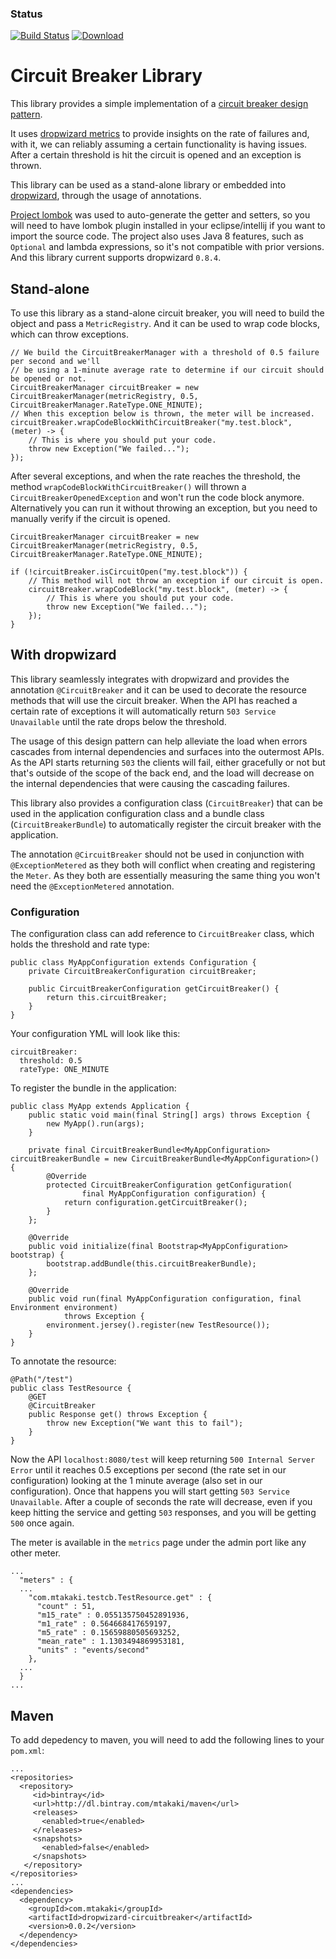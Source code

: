 ### Status
[![Build Status](https://travis-ci.org/mtakaki/dropwizard-circuitbreaker.svg?branch=master)](https://travis-ci.org/mtakaki/dropwizard-circuitbreaker)
[ ![Download](https://api.bintray.com/packages/mtakaki/maven/dropwizard-circuitbreaker/images/download.svg) ](https://bintray.com/mtakaki/maven/dropwizard-circuitbreaker/_latestVersion)

# Circuit Breaker Library

This library provides a simple implementation of a [circuit breaker design pattern](https://en.wikipedia.org/wiki/Circuit_breaker_design_pattern).

It uses [dropwizard metrics](http://metrics.dropwizard.io/) to provide insights on the rate of failures and, with it, we can reliably assuming a certain functionality is having issues. After a certain threshold is hit the circuit is opened and an exception is thrown.

This library can be used as a stand-alone library or embedded into [dropwizard](http://www.dropwizard.io/), through the usage of annotations.

[Project lombok](https://projectlombok.org/) was used to auto-generate the getter and setters, so you will need to have lombok plugin installed in your eclipse/intellij if you want to import the source code. The project also uses Java 8 features, such as `Optional` and lambda expressions, so it's not compatible with prior versions. And this library current supports dropwizard `0.8.4`.

## Stand-alone

To use this library as a stand-alone circuit breaker, you will need to build the object and pass a `MetricRegistry`. And it can be used to wrap code blocks, which can throw exceptions.

```
// We build the CircuitBreakerManager with a threshold of 0.5 failure per second and we'll
// be using a 1-minute average rate to determine if our circuit should be opened or not.
CircuitBreakerManager circuitBreaker = new CircuitBreakerManager(metricRegistry, 0.5, CircuitBreakerManager.RateType.ONE_MINUTE);
// When this exception below is thrown, the meter will be increased.
circuitBreaker.wrapCodeBlockWithCircuitBreaker("my.test.block", (meter) -> {
    // This is where you should put your code.
    throw new Exception("We failed...");
});
```

After several exceptions, and when the rate reaches the threshold, the method `wrapCodeBlockWithCircuitBreaker()` will thrown a `CircuitBreakerOpenedException` and won't run the code block anymore. Alternatively you can run it without throwing an exception, but you need to manually verify if the circuit is opened.

```
CircuitBreakerManager circuitBreaker = new CircuitBreakerManager(metricRegistry, 0.5, CircuitBreakerManager.RateType.ONE_MINUTE);

if (!circuitBreaker.isCircuitOpen("my.test.block")) {
    // This method will not throw an exception if our circuit is open.
    circuitBreaker.wrapCodeBlock("my.test.block", (meter) -> {
        // This is where you should put your code.
        throw new Exception("We failed...");
    });
}
```

## With dropwizard

This library seamlessly integrates with dropwizard and provides the annotation `@CircuitBreaker` and it can be used to decorate the resource methods that will use the circuit breaker. When the API has reached a certain rate of exceptions it will automatically return `503 Service Unavailable` until the rate drops below the threshold.

The usage of this design pattern can help alleviate the load when errors cascades from internal dependencies and surfaces into the outermost APIs. As the API starts returning `503` the clients will fail, either gracefully or not but that's outside of the scope of the back end, and the load will decrease on the internal dependencies that were causing the cascading failures.

This library also provides a configuration class (`CircuitBreaker`) that can be used in the application configuration class and a bundle class (`CircuitBreakerBundle`) to automatically register the circuit breaker with the application.

The annotation `@CircuitBreaker` should not be used in conjunction with `@ExceptionMetered` as they both will conflict when creating and registering the `Meter`. As they both are essentially measuring the same thing you won't need the `@ExceptionMetered` annotation.

### Configuration

The configuration class can add reference to `CircuitBreaker` class, which holds the threshold and rate type:

```
public class MyAppConfiguration extends Configuration {
    private CircuitBreakerConfiguration circuitBreaker;
    
    public CircuitBreakerConfiguration getCircuitBreaker() {
        return this.circuitBreaker;
    }
}
``` 

Your configuration YML will look like this:

```
circuitBreaker:
  threshold: 0.5
  rateType: ONE_MINUTE
```

To register the bundle in the application:

```
public class MyApp extends Application {
    public static void main(final String[] args) throws Exception {
        new MyApp().run(args);
    }

    private final CircuitBreakerBundle<MyAppConfiguration> circuitBreakerBundle = new CircuitBreakerBundle<MyAppConfiguration>() {
        @Override
        protected CircuitBreakerConfiguration getConfiguration(
                final MyAppConfiguration configuration) {
            return configuration.getCircuitBreaker();
        }
    };

    @Override
    public void initialize(final Bootstrap<MyAppConfiguration> bootstrap) {
        bootstrap.addBundle(this.circuitBreakerBundle);
    };
    
    @Override
    public void run(final MyAppConfiguration configuration, final Environment environment)
            throws Exception {
        environment.jersey().register(new TestResource());
    }
}
```

To annotate the resource:

```
@Path("/test")
public class TestResource {
    @GET
    @CircuitBreaker
    public Response get() throws Exception {
        throw new Exception("We want this to fail");
    }
}
```

Now the API `localhost:8080/test` will keep returning `500 Internal Server Error` until it reaches 0.5 exceptions per second (the rate set in our configuration) looking at the 1 minute average (also set in our configuration). Once that happens you will start getting `503 Service Unavailable`. After a couple of seconds the rate will decrease, even if you keep hitting the service and getting `503` responses, and you will be getting `500` once again.

The meter is available in the `metrics` page under the admin port like any other meter.

```
...
  "meters" : {
  ...
    "com.mtakaki.testcb.TestResource.get" : {
      "count" : 51,
      "m15_rate" : 0.055135750452891936,
      "m1_rate" : 0.564668417659197,
      "m5_rate" : 0.15659880505693252,
      "mean_rate" : 1.1303494869953181,
      "units" : "events/second"
    },
  ...
  }
...
```

## Maven

To add depedency to maven, you will need to add the following lines to your `pom.xml`:

```
...
<repositories>
  <repository>
     <id>bintray</id>
     <url>http://dl.bintray.com/mtakaki/maven</url>
     <releases>
       <enabled>true</enabled>
     </releases>
     <snapshots>
       <enabled>false</enabled>
     </snapshots>
   </repository>
</repositories>
...
<dependencies>
  <dependency>
    <groupId>com.mtakaki</groupId>
    <artifactId>dropwizard-circuitbreaker</artifactId>
    <version>0.0.2</version>
  </dependency>
</dependencies>
```